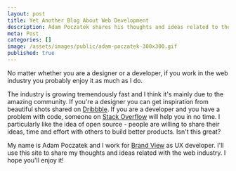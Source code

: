 ```yaml
---
layout: post
title: Yet Another Blog About Web Development
description: Adam Poczatek shares his thoughts and ideas related to the web industry.
meta: Post
categories: []
image: /assets/images/public/adam-poczatek-300x300.gif
published: true
---
```


<p class="type--big">No matter whether you are a designer or a developer, if you work in the web industry you probably enjoy it as much as I do.</p>

The industry is growing tremendously fast and I think it's mainly due to the amazing community. If you're a designer you can get inspiration from beautiful shots shared on [Dribbble](https://dribbble.com/). If you are a developer and you have a problem with code, someone on [Stack Overflow](http://stackoverflow.com/) will help you in no time. I particularly like the idea of open source - people are willing to share their ideas, time and effort with others to build better products. Isn't this great?

My name is Adam Poczatek and I work for [Brand View](http://www.brandview.com) as UX developer. I'll use this site to share my thoughts and ideas related with the web industry. I hope you'll enjoy it!